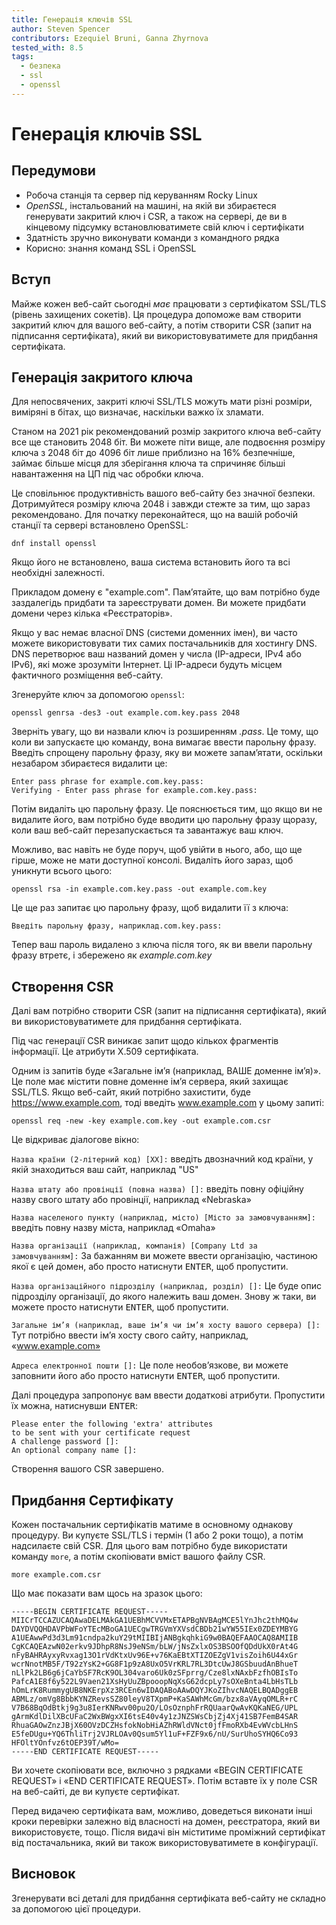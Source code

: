 ```yaml
---
title: Генерація ключів SSL
author: Steven Spencer
contributors: Ezequiel Bruni, Ganna Zhyrnova
tested_with: 8.5
tags:
  - безпека
  - ssl
  - openssl
---
```

  
# Генерація ключів SSL

## Передумови

* Робоча станція та сервер під керуванням Rocky Linux
* _OpenSSL_, інстальований на машині, на якій ви збираєтеся генерувати закритий ключ і CSR, а також на сервері, де ви в кінцевому підсумку встановлюватимете свій ключ і сертифікати
* Здатність зручно виконувати команди з командного рядка
* Корисно: знання команд SSL і OpenSSL


## Вступ

Майже кожен веб-сайт сьогодні _має_ працювати з сертифікатом SSL/TLS (рівень захищених сокетів). Ця процедура допоможе вам створити закритий ключ для вашого веб-сайту, а потім створити CSR (запит на підписання сертифіката), який ви використовуватимете для придбання сертифіката.

## Генерація закритого ключа

Для непосвячених, закриті ключі SSL/TLS можуть мати різні розміри, виміряні в бітах, що визначає, наскільки важко їх зламати.

Станом на 2021 рік рекомендований розмір закритого ключа веб-сайту все ще становить 2048 біт. Ви можете піти вище, але подвоєння розміру ключа з 2048 біт до 4096 біт лише приблизно на 16% безпечніше, займає більше місця для зберігання ключа та спричиняє більші навантаження на ЦП під час обробки ключа.

Це сповільнює продуктивність вашого веб-сайту без значної безпеки. Дотримуйтеся розміру ключа 2048 і завжди стежте за тим, що зараз рекомендовано. Для початку переконайтеся, що на вашій робочій станції та сервері встановлено OpenSSL:

`dnf install openssl`

Якщо його не встановлено, ваша система встановить його та всі необхідні залежності.

Прикладом домену є "example.com". Пам’ятайте, що вам потрібно буде заздалегідь придбати та зареєструвати домен. Ви можете придбати домени через кілька «Реєстраторів».

Якщо у вас немає власної DNS (системи доменних імен), ви часто можете використовувати тих самих постачальників для хостингу DNS. DNS перетворює ваш названий домен у числа (IP-адреси, IPv4 або IPv6), які може зрозуміти Інтернет. Ці IP-адреси будуть місцем фактичного розміщення веб-сайту.

Згенеруйте ключ за допомогою `openssl`:

`openssl genrsa -des3 -out example.com.key.pass 2048`

Зверніть увагу, що ви назвали ключ із розширенням *.pass*. Це тому, що коли ви запускаєте цю команду, вона вимагає ввести парольну фразу. Введіть спрощену парольну фразу, яку ви можете запам’ятати, оскільки незабаром збираєтеся видалити це:

```
Enter pass phrase for example.com.key.pass:
Verifying - Enter pass phrase for example.com.key.pass:
```

Потім видаліть цю парольну фразу. Це пояснюється тим, що якщо ви не видалите його, вам потрібно буде вводити цю парольну фразу щоразу, коли ваш веб-сайт перезапускається та завантажує ваш ключ.

Можливо, вас навіть не буде поруч, щоб увійти в нього, або, що ще гірше, може не мати доступної консолі. Видаліть його зараз, щоб уникнути всього цього:

`openssl rsa -in example.com.key.pass -out example.com.key`

Це ще раз запитає цю парольну фразу, щоб видалити її з ключа:

`Введіть парольну фразу, наприклад.com.key.pass:`

Тепер ваш пароль видалено з ключа після того, як ви ввели парольну фразу втретє, і збережено як *example.com.key*

## Створення CSR

Далі вам потрібно створити CSR (запит на підписання сертифіката), який ви використовуватимете для придбання сертифіката.

Під час генерації CSR виникає запит щодо кількох фрагментів інформації. Це атрибути X.509 сертифіката.

Одним із запитів буде «Загальне ім’я (наприклад, ВАШЕ доменне ім’я)». Це поле має містити повне доменне ім’я сервера, який захищає SSL/TLS. Якщо веб-сайт, який потрібно захистити, буде https://www.example.com, тоді введіть www.example.com у цьому запиті:

`openssl req -new -key example.com.key -out example.com.csr`

Це відкриває діалогове вікно:

`Назва країни (2-літерний код) [XX]:` введіть двозначний код країни, у якій знаходиться ваш сайт, наприклад "US"

`Назва штату або провінції (повна назва) []:` введіть повну офіційну назву свого штату або провінції, наприклад «Nebraska»

`Назва населеного пункту (наприклад, місто) [Місто за замовчуванням]:` введіть повну назву міста, наприклад «Omaha»

`Назва організації (наприклад, компанія) [Company Ltd за замовчуванням]:` За бажанням ви можете ввести організацію, частиною якої є цей домен, або просто натиснути <kbd>ENTER</kbd>, щоб пропустити.

`Назва організаційного підрозділу (наприклад, розділ) []:` Це буде опис підрозділу організації, до якого належить ваш домен. Знову ж таки, ви можете просто натиснути <kbd>ENTER</kbd>, щоб пропустити.

`Загальне ім’я (наприклад, ваше ім’я чи ім’я хосту вашого сервера) []:` Тут потрібно ввести ім’я хосту свого сайту, наприклад, «www.example.com»

`Адреса електронної пошти []:` Це поле необов’язкове, ви можете заповнити його або просто натиснути <kbd>ENTER</kbd>, щоб пропустити.

Далі процедура запропонує вам ввести додаткові атрибути. Пропустити їх можна, натиснувши <kbd>ENTER</kbd>:

```
Please enter the following 'extra' attributes
to be sent with your certificate request
A challenge password []:
An optional company name []:
```

Створення вашого CSR завершено.

## Придбання Сертифікату

Кожен постачальник сертифікатів матиме в основному однакову процедуру. Ви купуєте SSL/TLS і термін (1 або 2 роки тощо), а потім надсилаєте свій CSR. Для цього вам потрібно буде використати команду `more`, а потім скопіювати вміст вашого файлу CSR.

`more example.com.csr`

Що має показати вам щось на зразок цього:

```
-----BEGIN CERTIFICATE REQUEST-----
MIICrTCCAZUCAQAwaDELMAkGA1UEBhMCVVMxETAPBgNVBAgMCE5lYnJhc2thMQ4w
DAYDVQQHDAVPbWFoYTEcMBoGA1UECgwTRGVmYXVsdCBDb21wYW55IEx0ZDEYMBYG
A1UEAwwPd3d3Lm91cndpa2kuY29tMIIBIjANBgkqhkiG9w0BAQEFAAOCAQ8AMIIB
CgKCAQEAzwN02erkv9JDhpR8NsJ9eNSm/bLW/jNsZxlxOS3BSOOfQDdUkX0rAt4G
nFyBAHRAyxyRvxag13O1rVdKtxUv96E+v76KaEBtXTIZOEZgV1visZoih6U44xGr
wcrNnotMB5F/T92zYsK2+GG8F1p9zA8UxO5VrKRL7RL3DtcUwJ8GSbuudAnBhueT
nLlPk2LB6g6jCaYbSF7RcK9OL304varo6Uk0zSFprrg/Cze8lxNAxbFzfhOBIsTo
PafcA1E8f6y522L9Vaen21XsHyUuZBpooopNqXsG62dcpLy7sOXeBnta4LbHsTLb
hOmLrK8RummygUB8NKErpXz3RCEn6wIDAQABoAAwDQYJKoZIhvcNAQELBQADggEB
ABMLz/omVg8BbbKYNZRevsSZ80leyV8TXpmP+KaSAWhMcGm/bzx8aVAyqOMLR+rC
V7B68BqOdBtkj9g3u8IerKNRwv00pu2O/LOsOznphFrRQUaarQwAvKQKaNEG/UPL
gArmKdlDilXBcUFaC2WxBWgxXI6tsE40v4y1zJNZSWsCbjZj4Xj41SB7FemB4SAR
RhuaGAOwZnzJBjX60OVzDCZHsfokNobHiAZhRWldVNct0jfFmoRXb4EvWVcbLHnS
E5feDUgu+YQ6ThliTrj2VJRLOAv0Qsum5Yl1uF+FZF9x6/nU/SurUhoSYHQ6Co93
HFOltYOnfvz6tOEP39T/wMo=
-----END CERTIFICATE REQUEST-----
```

Ви хочете скопіювати все, включно з рядками «BEGIN CERTIFICATE REQUEST» і «END CERTIFICATE REQUEST». Потім вставте їх у поле CSR на веб-сайті, де ви купуєте сертифікат.

Перед видачею сертифіката вам, можливо, доведеться виконати інші кроки перевірки залежно від власності на домен, реєстратора, який ви використовуєте, тощо. Після видачі він міститиме проміжний сертифікат від постачальника, який ви також використовуватимете в конфігурації.

## Висновок

Згенерувати всі деталі для придбання сертифіката веб-сайту не складно за допомогою цієї процедури.

